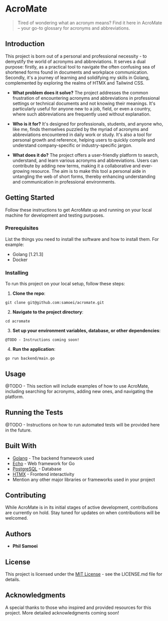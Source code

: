 # AcroMate
> Tired of wondering what an acronym means? Find it here in AcroMate – your go-to glossary for acronyms and abbreviations.


## Introduction
This project is born out of a personal and professional necessity - to demystify the world of acronyms and abbreviations. It serves a dual purpose: firstly, as a practical tool to navigate the often confusing sea of shortened forms found in documents and workplace communication. Secondly, it's a journey of learning and solidifying my skills in Golang, complemented by exploring the realms of HTMX and Tailwind CSS. 

- **What problem does it solve?**
  The project addresses the common frustration of encountering acronyms and abbreviations in professional settings or technical documents and not knowing their meanings. It's particularly useful for anyone new to a job, field, or even a country, where such abbreviations are frequently used without explanation.

- **Who is it for?**
  It's designed for professionals, students, and anyone who, like me, finds themselves puzzled by the myriad of acronyms and abbreviations encountered in daily work or study. It's also a tool for personal growth and reference, helping users to quickly compile and understand company-specific or industry-specific jargon.

- **What does it do?**
  The project offers a user-friendly platform to search, understand, and learn various acronyms and abbreviations. Users can contribute by adding new terms, making it a collaborative and ever-growing resource. The aim is to make this tool a personal aide in untangling the web of short forms, thereby enhancing understanding and communication in professional environments.


## Getting Started
Follow these instructions to get AcroMate up and running on your local machine for development and testing purposes.

### Prerequisites
List the things you need to install the software and how to install them. For example:
- Golang [1.21.3]
- Docker

### Installing
To run this project on your local setup, follow these steps:

1. **Clone the repo**:

``git clone git@github.com:samoei/acromate.git``

2. **Navigate to the project directory**:

``cd acromate``

3. **Set up your environment variables, database, or other dependencies**:

``@TODO - Instructions coming soon!``

4. **Run the application**:

``go run backend/main.go``



## Usage
@TODO - This section will include examples of how to use AcroMate, including searching for acronyms, adding new ones, and navigating the platform.


## Running the Tests
@TODO - Instructions on how to run automated tests will be provided here in the future.


## Built With
- [Golang](https://golang.org/) - The backend framework used
- [Echo](https://echo.labstack.com/) - Web framework for Go
- [PostgreSQL](https://www.postgresql.org/) - Database
- [HTMX](https://htmx.org/) - Frontend interactivity
- Mention any other major libraries or frameworks used in your project

## Contributing
While AcroMate is in its initial stages of active development, contributions are currently on hold. Stay tuned for updates on when contributions will be welcomed.


## Authors
- **Phil Samoei**

## License
This project is licensed under the [MIT License](LICENSE.md) - see the LICENSE.md file for details.

## Acknowledgments
A special thanks to those who inspired and provided resources for this project. More detailed acknowledgments coming soon!
